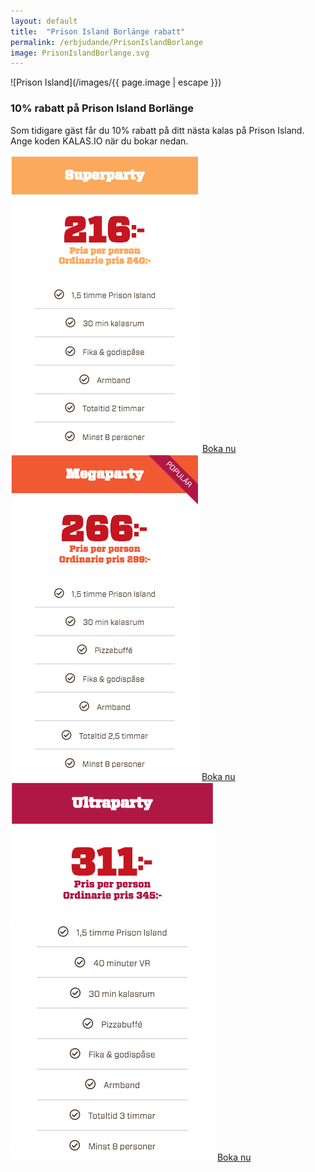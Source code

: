 ```yaml
---
layout: default
title:  "Prison Island Borlänge rabatt"
permalink: /erbjudande/PrisonIslandBorlange
image: PrisonIslandBorlange.svg
---
```

![Prison Island](/images/{{ page.image | escape }})
### 10% rabatt på Prison Island Borlänge

Som tidigare gäst får du 10% rabatt på ditt nästa kalas på Prison Island. Ange koden KALAS.IO när du bokar nedan. 

<div class="offerContainer" >
<div class="offer">
    <img class="offerImage" alt="Super party" src="/images/PrisonSuperParty.png">
    <a class="offerButton" class="offerButton" href="https://boka.prisonislandborlange.se/boka-kalas/" onclick="trackOutboundLink('BookAffiliateOffer:PrisonIslandBorlängeMega',document.referrer,99,'https://boka.prisonislandborlange.se/boka-kalas/')"> Boka nu</a>
</div>
<div class="offer">
    <img class="offerImage" alt="Mega party" src="/images/PrisonMegaParty.png">
    <a class="offerButton" class="offerButton" href="https://boka.prisonislandborlange.se/boka-kalas/" onclick="trackOutboundLink('BookAffiliateOffer:PrisonIslandBorlängeMega',document.referrer,99,'https://boka.prisonislandborlange.se/boka-kalas/')"> Boka nu</a>
</div>
<div class="offer">
    <img class="offerImage" alt="Ultra party" src="/images/PrisonUltraParty.png">
    <a class="offerButton" class="offerButton" href="https://boka.prisonislandborlange.se/boka-kalas/" onclick="trackOutboundLink('BookAffiliateOffer:PrisonIslandBorlängeUltra',document.referrer,99,'https://boka.prisonislandborlange.se/boka-kalas/')"> Boka nu</a>
</div>
<div>